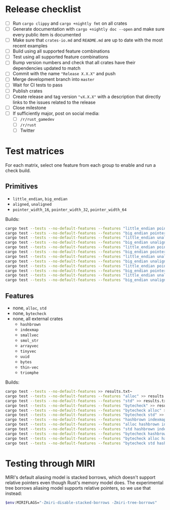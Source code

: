 # Release checklist

- [ ] Run `cargo clippy` and `cargo +nightly fmt` on all crates
- [ ] Generate documentation with `cargo +nightly doc --open` and make sure every public item is documented
- [ ] Make sure that `crates-io.md` and `README.md` are up to date with the most recent examples
- [ ] Build using all supported feature combinations
- [ ] Test using all supported feature combinations
- [ ] Bump version numbers and check that all crates have their dependencies updated to match
- [ ] Commit with the name `"Release X.X.X"` and push
- [ ] Merge development branch into `master`
- [ ] Wait for CI tests to pass
- [ ] Publish crates
- [ ] Create release and tag version `"vX.X.X"` with a description that directly links to the issues related to the release
- [ ] Close milestone
- [ ] If sufficiently major, post on social media:
  - [ ] `/r/rust_gamedev`
  - [ ] `/r/rust`
  - [ ] Twitter

# Test matrices

For each matrix, select one feature from each group to enable and run a check
build.

## Primitives

- `little_endian`, `big_endian`
- `aligned`, `unaligned`
- `pointer_width_16`, `pointer_width_32`, `pointer_width_64`

Builds:

```sh
cargo test --tests --no-default-features --features "little_endian pointer_width_16" >> results.txt~
cargo test --tests --no-default-features --features "big_endian pointer_width_16" >> results.txt~
cargo test --tests --no-default-features --features "little_endian unaligned pointer_width_16" >> results.txt~
cargo test --tests --no-default-features --features "big_endian unaligned pointer_width_16" >> results.txt~
cargo test --tests --no-default-features --features "little_endian pointer_width_32" >> results.txt~
cargo test --tests --no-default-features --features "big_endian pointer_width_32" >> results.txt~
cargo test --tests --no-default-features --features "little_endian unaligned pointer_width_32" >> results.txt~
cargo test --tests --no-default-features --features "big_endian unaligned pointer_width_32" >> results.txt~
cargo test --tests --no-default-features --features "little_endian pointer_width_64" >> results.txt~
cargo test --tests --no-default-features --features "big_endian pointer_width_64" >> results.txt~
cargo test --tests --no-default-features --features "little_endian unaligned pointer_width_64" >> results.txt~
cargo test --tests --no-default-features --features "big_endian unaligned pointer_width_64" >> results.txt~
```

## Features

- none, `alloc`, `std`
- none, `bytecheck`
- none, all external crates
  - `hashbrown`
  - `indexmap`
  - `smallvec`
  - `smol_str`
  - `arrayvec`
  - `tinyvec`
  - `uuid`
  - `bytes`
  - `thin-vec`
  - `triomphe`

Builds:

```sh
cargo test --tests --no-default-features >> results.txt~
cargo test --tests --no-default-features --features "alloc" >> results.txt~
cargo test --tests --no-default-features --features "std" >> results.txt~
cargo test --tests --no-default-features --features "bytecheck" >> results.txt~
cargo test --tests --no-default-features --features "bytecheck alloc" >> results.txt~
cargo test --tests --no-default-features --features "bytecheck std" >> results.txt~
cargo test --tests --no-default-features --features "hashbrown indexmap smallvec smol_str arrayvec tinyvec uuid bytes thin-vec triomphe" >> results.txt~
cargo test --tests --no-default-features --features "alloc hashbrown indexmap smallvec smol_str arrayvec tinyvec uuid bytes thin-vec triomphe" >> results.txt~
cargo test --tests --no-default-features --features "std hashbrown indexmap smallvec smol_str arrayvec tinyvec uuid bytes thin-vec triomphe" >> results.txt~
cargo test --tests --no-default-features --features "bytecheck hashbrown indexmap smallvec smol_str arrayvec tinyvec uuid bytes thin-vec triomphe" >> results.txt~
cargo test --tests --no-default-features --features "bytecheck alloc hashbrown indexmap smallvec smol_str arrayvec tinyvec uuid bytes thin-vec triomphe" >> results.txt~
cargo test --tests --no-default-features --features "bytecheck std hashbrown indexmap smallvec smol_str arrayvec tinyvec uuid bytes thin-vec triomphe" >> results.txt~
```

# Testing through MIRI

MIRI's default aliasing model is stacked borrows, which doesn't support relative
pointers even though Rust's memory model does. The experimental tree borrows
aliasing model supports relative pointers, so we use that instead:

```sh
$env:MIRIFLAGS="-Zmiri-disable-stacked-borrows -Zmiri-tree-borrows"
```
